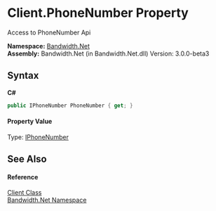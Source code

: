 ﻿# Client.PhoneNumber Property 
 

Access to PhoneNumber Api

**Namespace:**&nbsp;<a href ="N_Bandwidth_Net.md">Bandwidth.Net</a><br />**Assembly:**&nbsp;Bandwidth.Net (in Bandwidth.Net.dll) Version: 3.0.0-beta3

## Syntax

**C#**<br />
``` C#
public IPhoneNumber PhoneNumber { get; }
```


#### Property Value
Type: <a href ="T_Bandwidth_Net_Api_IPhoneNumber.md">IPhoneNumber</a>

## See Also


#### Reference
<a href ="T_Bandwidth_Net_Client.md">Client Class</a><br /><a href ="N_Bandwidth_Net.md">Bandwidth.Net Namespace</a><br />
